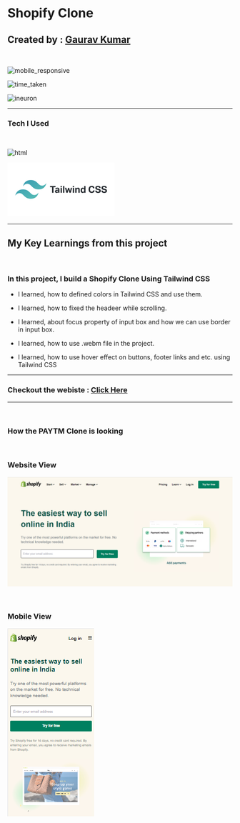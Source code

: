 # Shopify Clone

##  Created by : [Gaurav Kumar](https://the-gaurav-portfolio.netlify.app/)

</br>

![mobile_responsive](https://img.shields.io/badge/Mobile%20Responsive-Yes-yellowgreen)


![time_taken](https://img.shields.io/badge/Time%20Taken-22%20hours-red)

![ineuron](https://img.shields.io/badge/Ineuron-Javascript%20Full%20Stack%20Web%20Developer%20Bootcamp-orange)

***

### Tech I Used
<br>

![html](https://camo.githubusercontent.com/5bcb7cda967deb354d2abb58d21c13144d67ddbb706201f1541de2ffd4e2f46b/68747470733a2f2f696d672e736869656c64732e696f2f62616467652f68746d6c2d3336373041303f7374796c653d666f722d7468652d6261646765266c6f676f3d68746d6c35266c6f676f436f6c6f723d7768697465)

![css](./assets/screenshots/tailwind-logo.svg)

***

## My Key Learnings from this project

<br>

### In this project, I build a Shopify Clone Using Tailwind CSS

- I learned, how to defined colors in Tailwind CSS and use them.

- I learned, how to fixed the headeer while scrolling.

- I learned, about focus property of input box and how we can use border in input box.

- I learned, how to use .webm file in the project.

- I learned, how to use hover effect on buttons, footer links and etc. using Tailwind CSS


***

### Checkout the webiste : [Click Here](https://the-shopify.netlify.app/)

***
<br>

### How the PAYTM Clone is looking

<br>

### Website View

![website_view](./assets/screenshots/screenshot-1.png)

</br>

### Mobile View

![mobile_view](./assets/screenshots/screenshot-5.png)

</br>
